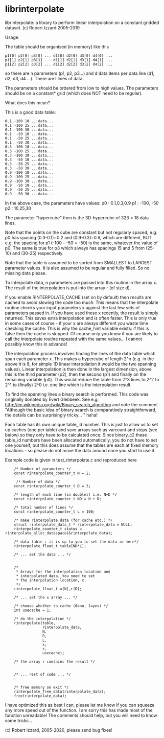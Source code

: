 # librinterpolate

librinterpolate: a library to perform linear interpolation on a constant gridded dataset.
(c) Robert Izzard 2005-2019

Usage:

The table should be organised (in memory) like this

```
p1[0] p2[0] p3[0] ... d1[0] d2[0] d3[0] d4[0] ...
p1[1] p2[1] p3[1] ... d1[1] d2[1] d3[1] d4[1] ...
p1[2] p2[2] p3[2] ... d1[2] d2[2] d3[2] d4[2] ...
```


so there are n parameters (p1, p2, p3...) and d data items
per data line (d1, d2, d3, d4 ...). There are l lines of data.

The parameters should be ordered from low to high values.
The parameters should be on a constant* grid (which does NOT
need to be regular).

What does this mean?

This is a good data table:

```
0.1 -100 10 ...data...
0.1 -100 25 ...data...
0.1 -100 30 ...data...
0.1  -50 10 ...data...
0.1  -50 25 ...data...
0.1  -50 30 ...data...
0.3 -100 10 ...data...
0.3 -100 25 ...data...
0.3 -100 30 ...data...
0.3  -50 10 ...data...
0.3  -50 25 ...data...
0.3  -50 30 ...data...
0.9 -100 10 ...data...
0.9 -100 25 ...data...
0.9 -100 30 ...data...
0.9  -50 10 ...data...
0.9  -50 25 ...data...
0.9  -50 30 ...data...
```


In the above case, the parameters have values:
p0 : 0.1,0.3,0.9
p1 : -100, -50
p2 : 10,25,30

The parameter "hypercube" then is the 3D-hypercube of
323 = 18 data lines.

Note that the points on the cube are constant but not regularly spaced,
e.g. p0 has spacing (0.3-0.1)=0.2 and (0.9-0.3)=0.6, which are different,
BUT e.g. the spacing for p1 (-100 - -50 = -50) is the same, whatever the
value of p0. The same is true for p3 which always has spacings 15 and 5
from (25-10) and (30-25) respectively.

Note that the table is assumed to be sorted from SMALLEST
to LARGEST parameter values. It is also assumed to be regular and fully filled.
So no missing data please.

To interpolate data, n parameters are passed into this
routine in the array x. The result of the interpolation is put
into the array r (of size d).

If you enable RINTERPOLATE_CACHE (set on by default) then results are cached to
avoid slowing the code too much.  This means
that the interpolate routine checks your input parameters x against
the last few sets of parameters passed in. If you have used these x
recently, the result is simply returned. This saves extra interpolation
and is often faster.  This is only true in some cases of course - if your
x are always different you waste time checking the cache. This is why
the cache_hint variable exists: if this is false then the cache is skipped.
Of course only you know if you are likely to call the interpolate routine
repeated with the same values... I cannot possibly know this in advance!

The interpolation process involves finding the lines of the data table
which span each parameter x. This makes a hypercube of length 2^n (e.g.
in the above it is 8, for simple 1D linear interpolation it would be the
two spanning values). Linear interpolation is then done in the largest
dimension, above this is the third parameter (p2), then the second (p1)
and finally on the remaining variable (p0). This would reduce the table
from 2^3 lines to 2^2 to 2^1 to (finally) 2^0 i.e. one line which is the
interpolation result.

To find the spanning lines a binary search is performed. This code was 
originally donated by Evert Glebbeek. See e.g.
http://en.wikipedia.org/wiki/Binary_search_algorithm
and note the comment "Although the basic idea of binary search is comparatively
straightforward, the details can be surprisingly tricky... " haha!

Each table has its own unique table_id number. This is just to allow
us to set up caches (one per table) and save arrays such as varcount and
steps (see below) so they only have to be calculated once.
Since binary_c2 these table_id numbers have been allocated automatically,
you do not have to set one yourself, but this does assume that the tables
are each at fixed memory locations - so please do not move the data around once you start to use it.

Example code is given in test_rinterpolate.c and reproduced here

```
    /* Number of parameters */
    const rinterpolate_counter_t N = 2;

     /* Number of data */
    const rinterpolate_counter_t D = 3;

    /* length of each line (in doubles) i.e. N+D */
    const rinterpolate_counter_t ND = N + D;

    /* total number of lines */
    const rinterpolate_counter_t L = 100;

    /* make rinterpolate data (for cache etc.) */
    struct rinterpolate_data_t * rinterpolate_data = NULL;
    rinterpolate_counter_t status = rinterpolate_alloc_dataspace(&rinterpolate_data);

    /* data table : it is up to you to set the data in here*/
    rinterpolate_float_t table[ND*L];

    /* ... set the data ... */


    /*
     * Arrays for the interpolation location and
     * interpolated data. You need to set
     * the interpolation location, x.
     */
    rinterpolate_float_t x[N],r[D];

    /* ... set the x array ... */

    /* choose whether to cache (0=no, 1=yes) */
    int usecache = 1;

    /* do the interpolation */
    rinterpolate(table,
                 rinterpolate_data,
                 N,
                 D,
                 L,
                 x,
                 r,
                 usecache);

    /* the array r contains the result */


    /* ... rest of code ... */


    /* free memory on exit */
    rinterpolate_free_data(rinterpolate_data);
    free(rinterpolate_data);

```



I have optimized this as best I can, please let me know if
you can squeeze any more speed out of the function.
I am sorry this has made most of the function unreadable! The
comments should help, but you will need to know some tricks...

(c) Robert Izzard, 2005-2020, please send bug fixes!